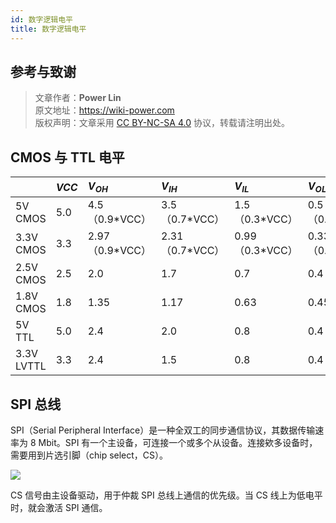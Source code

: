 ```yaml
---
id: 数字逻辑电平
title: 数字逻辑电平
---
```


## 参考与致谢

> 文章作者：**Power Lin**  
> 原文地址：<https://wiki-power.com>  
> 版权声明：文章采用 [CC BY-NC-SA 4.0](https://creativecommons.org/licenses/by/4.0/deed.zh) 协议，转载请注明出处。

## CMOS 与 TTL 电平

|            | $VCC$ | $V_{OH}$         | $V_{IH}$         | $V_{IL}$         | $V_{OL}$         | $GND$ |
| :--------- | :---- | :--------------- | :--------------- | :--------------- | :--------------- | :---- |
| 5V CMOS    | 5.0   | 4.5（0.9\*VCC）  | 3.5（0.7\*VCC）  | 1.5（0.3\*VCC）  | 0.5（0.1\*VCC）  | 0.0   |
| 3.3V CMOS  | 3.3   | 2.97（0.9\*VCC） | 2.31（0.7\*VCC） | 0.99（0.3\*VCC） | 0.33（0.1\*VCC） | 0.0   |
| 2.5V CMOS  | 2.5   | 2.0              | 1.7              | 0.7              | 0.4              | 0.0   |
| 1.8V CMOS  | 1.8   | 1.35             | 1.17             | 0.63             | 0.45             | 0.0   |
| 5V TTL     | 5.0   | 2.4              | 2.0              | 0.8              | 0.4              | 0.0   |
| 3.3V LVTTL | 3.3   | 2.4              | 1.5              | 0.8              | 0.4              | 0.0   |

## SPI 总线

SPI（Serial Peripheral Interface）是一种全双工的同步通信协议，其数据传输速率为 8 Mbit。SPI 有一个主设备，可连接一个或多个从设备。连接欸多设备时，需要用到片选引脚（chip select，CS）。

![](https://wiki-media-1253965369.cos.ap-guangzhou.myqcloud.com/img/20210911095950.png)

CS 信号由主设备驱动，用于仲裁 SPI 总线上通信的优先级。当 CS 线上为低电平时，就会激活 SPI 通信。

